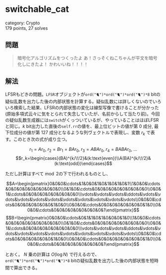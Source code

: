 # switchable\_cat
category: Crypto  
179 points, 27 solves

## 問題
> 暗号化アルゴリズムをつくったよ 
> あ！さっそくねこちゃんが平文を暗号化しにきたよ！ 
> かわいいね！！！！

## 解法
LFSRもどきの問題。`LFSR`オブジェクトが`ord("🐈")*ord("🐈")*ord("🐈")*8` bitの疑似乱数を出力した後の内部状態を計算する。疑似乱数には詳しくないのでいろいろ検索した結果、LFSRの内部状態の変化は線型写像で書けることが分かった(原始多項式云々に気をとられて失念していたが、名前からして当たり前)。今回の疑似乱数生成器には`switch`がくっついているが、やっていることはほぼLFSRと同じ。$k$ bit出力した直後の`self.rr`の値を、最上位ビットの値が第 $0$ 成分, 最下位成分の値が第 $127$ 成分となるような列ヴェクトルで表現し、変数 $r_k$ で表す。このとき次の式が成り立つ。

$$r_1=Ar_0,\;r_2=Br_1=BAr_0,\;r_3=ABAr_0,\;r_4=BABAr_0,\;\dots$$
$$r_k=\begin{cases}(BA)^{k/\!/2}&(k:\text{even})\\A(BA)^{k/\!/2}&(k:\text{odd})\end{cases}$$

ただし計算はすべて$\bmod2$の下で行われるものとし、

$$A=\begin{pmatrix}0&0&0&\cdots&1&0&0&1&0&1&0&1&0&1\\1&0&0&\cdots&0&0&0&0&0&0&0&0&0&0\\0&1&0&\cdots&0&0&0&0&0&0&0&0&0&0\\0&0&1&\cdots&0&0&0&0&0&0&0&0&0&0\\\vdots&\vdots&\vdots&\ddots&\vdots&\vdots&\vdots&\vdots&\vdots&\vdots&\vdots&\vdots&\vdots&\vdots\\0&0&0&\cdots&0&0&0&0&0&0&0&1&0&0\\0&0&0&\cdots&0&0&0&0&0&0&0&0&1&0\\0&0&0&\cdots&0&0&0&0&0&0&0&0&0&1\end{pmatrix}$$
$$B=\begin{pmatrix}0&0&0&\cdots&0&1&1&0&1&0&0&0&1&0\\1&0&0&\cdots&0&0&0&0&0&0&0&0&0&0\\0&1&0&\cdots&0&0&0&0&0&0&0&0&0&0\\0&0&1&\cdots&0&0&0&0&0&0&0&0&0&0\\\vdots&\vdots&\vdots&\ddots&\vdots&\vdots&\vdots&\vdots&\vdots&\vdots&\vdots&\vdots&\vdots&\vdots\\0&0&0&\cdots&0&0&0&0&0&0&0&1&0&0\\0&0&0&\cdots&0&0&0&0&0&0&0&0&1&0\\0&0&0&\cdots&0&0&0&0&0&0&0&0&0&1\end{pmatrix}$$

とおく。 $N$ 乗の計算は $O(\log N)$ で行えるので、`ord("🐈")*ord("🐈")*ord("🐈")*8` bitの疑似乱数を出力した後の内部状態を短時間で算出できる。
